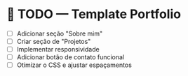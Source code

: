 # 🧩 TODO — Template Portfolio

- [ ] Adicionar seção "Sobre mim"
- [ ] Criar seção de "Projetos"
- [ ] Implementar responsividade
- [ ] Adicionar botão de contato funcional
- [ ] Otimizar o CSS e ajustar espaçamentos
